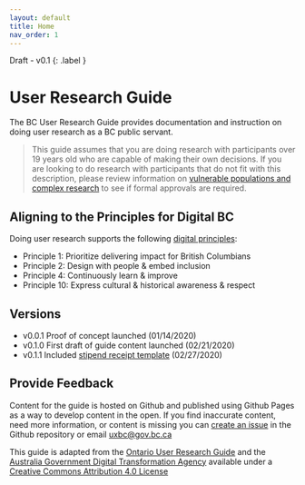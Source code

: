 ```yaml
---
layout: default
title: Home
nav_order: 1
---
```


Draft - v0.1
{: .label }
# User Research Guide

The BC User Research Guide provides documentation and instruction on doing user research as a BC public servant.

>This guide assumes that you are doing research with participants over 19 years old who are capable of making their own decisions. If you are looking to do research with participants that do not fit with this description, please review information on [vulnerable populations and complex research](https://bcgov.github.io/user-research-guide/ethics.html) to see if formal approvals are required.

<!--## It's About People and their Needs

**People don’t wake up and think I wonder what the government of B.C. is doing today? I am going to visit their website to find out.** There is something that happened in their lives that drives them to use your service. Your service should fulfill this need and user research will help you understand what these needs are. -->


## Aligning to the Principles for Digital BC

Doing user research supports the following [digital principles](https://github.com/bcgov/digital-principles):

- Principle 1: Prioritize delivering impact for British Columbians
- Principle 2: Design with people & embed inclusion
- Principle 4: Continuously learn & improve
- Principle 10: Express cultural & historical awareness & respect

## Versions
- v0.0.1 Proof of concept launched (01/14/2020)
- v0.1.0 First draft of guide content launched (02/21/2020)
- v0.1.1 Included [stipend receipt template](https://bcgov.github.io/user-research-guide/planning-research/compensation.html#proof-of-compensation) (02/27/2020)

## Provide Feedback

Content for the guide is hosted on Github and published using Github Pages as a way to develop content in the open. If you find inaccurate content, need more information, or content is missing you can [create an issue](https://github.com/bcgov/user-research-guide/issues/new/choose) in the Github repository or email <uxbc@gov.bc.ca>

This guide is adapted from the [Ontario User Research Guide](https://www.ontario.ca/page/user-research-guide) and the [Australia Government Digital Transformation Agency](https://www.dta.gov.au/help-and-advice/build-and-improve-services/user-research) available under a [Creative Commons Attribution 4.0 License](http://creativecommons.org/licenses/by/4.0/)
